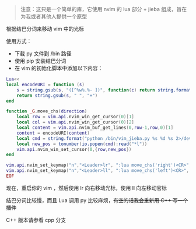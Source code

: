 > 注意：这只是一个简单的库，它使用 nvim 的 lua 部分 + jieba 组成，旨在为我或者其他人提供一个原型

根据结巴分词来移动 vim 中的光标

使用方式：

- 下载 py 文件到 /bin 路径
- 使用 pip 安装结巴分词
- 在 vim 的初始化脚本中添加以下内容：

```lua
Lua<<
local encodeURI = function (s)
    s = string.gsub(s, "([^%w%.%- ])", function(c) return string.format("%%%02X", string.byte(c)) end)
    return string.gsub(s, " ", "+")
end

function _G.move_chs(direction)
    local row = vim.api.nvim_win_get_cursor(0)[1]
    local col = vim.api.nvim_win_get_cursor(0)[2]
    local content = vim.api.nvim_buf_get_lines(0,row-1,row,0)[1]
    content = encodeURI(content)
    local cmd = string.format("python /bin/vim_jieba.py %s %d %s 2>/dev/null",content, col, direction)
    local new_pos = tonumber(io.popen(cmd):read("*l"))
    vim.api.nvim_win_set_cursor(0,{row,new_pos})
end

vim.api.nvim_set_keymap("n","<Leader>lr", ":lua move_chs('right')<CR>", {})
vim.api.nvim_set_keymap("n","<Leader>ll", ":lua move_chs('left')<CR>", {})
EOF
```

现在，重启你的 vim ，然后使用 <Leader>lr 向右移动光标，使用 <Leader>ll 向左移动官标

结巴分词比较慢，而且 Lua 调用 py 比较麻烦，<s>有空的话我会重新用 C++ 写一个插件</s>

C++ 版本请参看 cpp 分支
